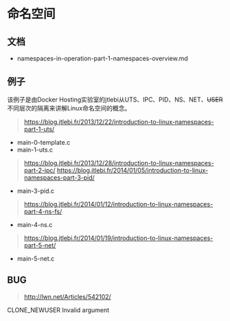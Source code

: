 # 命名空间


## 文档

* namespaces-in-operation-part-1-namespaces-overview.md


## 例子

该例子是由Docker Hosting实验室的jtlebi从UTS、IPC、PID、NS、NET、~~USER~~ 
不同层次的隔离来讲解Linux命名空间的概念。

> https://blog.jtlebi.fr/2013/12/22/introduction-to-linux-namespaces-part-1-uts/

* main-0-template.c
* main-1-uts.c

> https://blog.jtlebi.fr/2013/12/28/introduction-to-linux-namespaces-part-2-ipc/
> https://blog.jtlebi.fr/2014/01/05/introduction-to-linux-namespaces-part-3-pid/

* main-3-pid.c

> https://blog.jtlebi.fr/2014/01/12/introduction-to-linux-namespaces-part-4-ns-fs/

* main-4-ns.c

> https://blog.jtlebi.fr/2014/01/19/introduction-to-linux-namespaces-part-5-net/

* main-5-net.c

## BUG

> http://lwn.net/Articles/542102/ 

CLONE_NEWUSER Invalid argument

